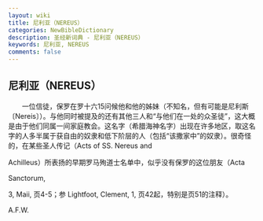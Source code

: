 ```yaml
---
layout: wiki
title: 尼利亚（NEREUS）
categories: NewBibleDictionary
description: 圣经新词典 - 尼利亚（NEREUS）
keywords: 尼利亚, NEREUS
comments: false
---
```


## 尼利亚（NEREUS）

　　一位信徒，保罗在罗十六15问候他和他的姊妹（不知名，但有可能是尼利斯〔Nereis〕）。与他同时被提及的还有其他三人和“与他们在一处的众圣徒”，这大概是由于他们同属一间家庭教会。这名字（希腊海神名字）出现在许多地区，取这名字的人多半属于获自由的奴隶和低下阶层的人（包括“该撒家中”的奴隶）。很奇怪的，在某些圣人传记（Acts of SS. Nereus and

Achilleus）所表扬的早期罗马殉道士名单中，似乎没有保罗的这位朋友（Acta

Sanctorum,

3, Maii, 页4-5；参 Lightfoot, Clement, 1, 页42起，特别是页51的注释）。

A.F.W.








